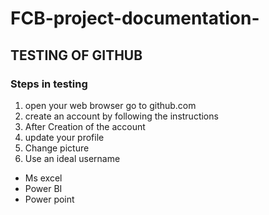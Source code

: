 # FCB-project-documentation-
## TESTING OF GITHUB

### Steps in testing
1. open your web browser go to github.com
2. create an account by following the instructions
3. After Creation of the account
4. update your profile
5. Change picture
6. Use an ideal username

- Ms excel
- Power BI
- Power point
